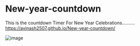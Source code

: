 # New-year-countdown
This is the countdown Timer For New Year Celebrations..........
https://avinash2507.github.io/New-year-countdown/



![image](https://user-images.githubusercontent.com/93754695/184904698-dd3dcbaa-ab1d-4ad0-9020-f007d69f4cbb.png)
